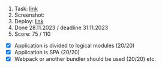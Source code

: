 1. Task: [link](https://github.com/)
2. Screenshot:
3. Deploy: [link](https://github.com/)
4. Done 28.11.2023 / deadline 31.11.2023
5. Score: 75 / 110
- [x] Application is divided to logical modules (20/20)
- [x] Application is SPA (20/20)
- [x] Webpack or another bundler should be used (20/20) etc.